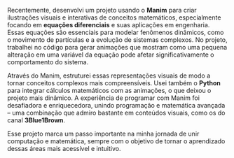 Recentemente, desenvolvi um projeto usando o **Manim** para criar ilustrações visuais e interativas de conceitos matemáticos, especialmente focando em **equações diferenciais** e suas aplicações em engenharia. Essas equações são essenciais para modelar fenômenos dinâmicos, como o movimento de partículas e a evolução de sistemas complexos. No projeto, trabalhei no código para gerar animações que mostram como uma pequena alteração em uma variável da equação pode afetar significativamente o comportamento do sistema.

Através do Manim, estruturei essas representações visuais de modo a tornar conceitos complexos mais compreensíveis. Usei também o **Python** para integrar cálculos matemáticos com as animações, o que deixou o projeto mais dinâmico. A experiência de programar com Manim foi desafiadora e enriquecedora, unindo programação e matemática avançada – uma combinação que admiro bastante em conteúdos visuais, como os do canal **3Blue1Brown**.

Esse projeto marca um passo importante na minha jornada de unir computação e matemática, sempre com o objetivo de tornar o aprendizado dessas áreas mais acessível e intuitivo.
